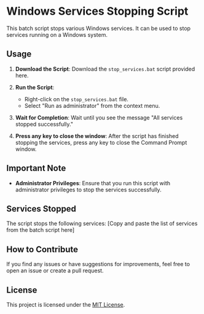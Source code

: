# Windows Services Stopping Script

This batch script stops various Windows services. It can be used to stop services running on a Windows system.

## Usage

1. **Download the Script**: Download the `stop_services.bat` script provided here.

2. **Run the Script**:
   - Right-click on the `stop_services.bat` file.
   - Select "Run as administrator" from the context menu.

3. **Wait for Completion**: Wait until you see the message "All services stopped successfully."

4. **Press any key to close the window**: After the script has finished stopping the services, press any key to close the Command Prompt window.

## Important Note

- **Administrator Privileges**: Ensure that you run this script with administrator privileges to stop the services successfully.

## Services Stopped

The script stops the following services:
[Copy and paste the list of services from the batch script here]

## How to Contribute

If you find any issues or have suggestions for improvements, feel free to open an issue or create a pull request.

## License

This project is licensed under the [MIT License](LICENSE).
